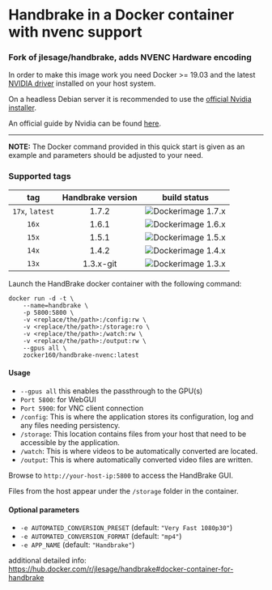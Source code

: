 # Handbrake in a Docker container with nvenc support

### Fork of jlesage/handbrake, adds NVENC Hardware encoding

In order to make this image work you need Docker >= 19.03 and the latest [NVIDIA driver](https://github.com/NVIDIA/nvidia-docker/wiki/Frequently-Asked-Questions#how-do-i-install-the-nvidia-driver) installed on your host system.

On a headless Debian server it is recommended to use the [official Nvidia installer](https://www.nvidia.com/en-us/drivers/unix/).

An official guide by Nvidia can be found [here](https://docs.nvidia.com/datacenter/cloud-native/container-toolkit/install-guide.html#installing-on-ubuntu-and-debian).

---

**NOTE:** The Docker command provided in this quick start is given as an example and parameters should be adjusted to your need.

### Supported tags

| tag             | Handbrake version | build status           |
|:---------------:|:-----------------:|:----------------------:|
| `17x`, `latest` | 1.7.2             | ![Dockerimage 1.7.x][] |
| `16x`           | 1.6.1             | ![Dockerimage 1.6.x][] |
| `15x`           | 1.5.1             | ![Dockerimage 1.5.x][] |
| `14x`           | 1.4.2             | ![Dockerimage 1.4.x][] |
| `13x`           | 1.3.x-git         | ![Dockerimage 1.3.x][] |

[Dockerimage 1.7.x]: https://github.com/zocker-160/handbrake-nvenc-docker/actions/workflows/dockerimage-17x.yml/badge.svg
[Dockerimage 1.6.x]: https://github.com/zocker-160/handbrake-nvenc-docker/actions/workflows/dockerimage-16x.yml/badge.svg
[Dockerimage 1.5.x]: https://github.com/zocker-160/handbrake-nvenc-docker/actions/workflows/dockerimage-15x.yml/badge.svg
[Dockerimage 1.4.x]: https://github.com/zocker-160/handbrake-nvenc-docker/actions/workflows/dockerimage-14x.yml/badge.svg
[Dockerimage 1.3.x]: https://github.com/zocker-160/handbrake-nvenc-docker/actions/workflows/dockerimage-13x.yml/badge.svg
[Dockerimage dev]: https://github.com/zocker-160/handbrake-nvenc-docker/actions/workflows/dockerimage-dev.yml/badge.svg

Launch the HandBrake docker container with the following command:
```
docker run -d -t \
    --name=handbrake \
    -p 5800:5800 \
    -v <replace/the/path>:/config:rw \
    -v <replace/the/path>:/storage:ro \
    -v <replace/the/path>:/watch:rw \
    -v <replace/the/path>:/output:rw \
    --gpus all \
    zocker160/handbrake-nvenc:latest
```

#### Usage

- `--gpus all` this enables the passthrough to the GPU(s)
- `Port 5800`: for WebGUI
- `Port 5900`: for VNC client connection
- `/config`: This is where the application stores its configuration, log and any files needing persistency.
- `/storage`: This location contains files from your host that need to be accessible by the application.
- `/watch`: This is where videos to be automatically converted are located.
- `/output`: This is where automatically converted video files are written.

Browse to `http://your-host-ip:5800` to access the HandBrake GUI. 

Files from the host appear under the `/storage` folder in the container.

#### Optional parameters

- `-e AUTOMATED_CONVERSION_PRESET` (default: `"Very Fast 1080p30"`)
- `-e AUTOMATED_CONVERSION_FORMAT` (default: `"mp4"`)
- `-e APP_NAME` (default: `"Handbrake"`)

additional detailed info:
<https://hub.docker.com/r/jlesage/handbrake#docker-container-for-handbrake>
